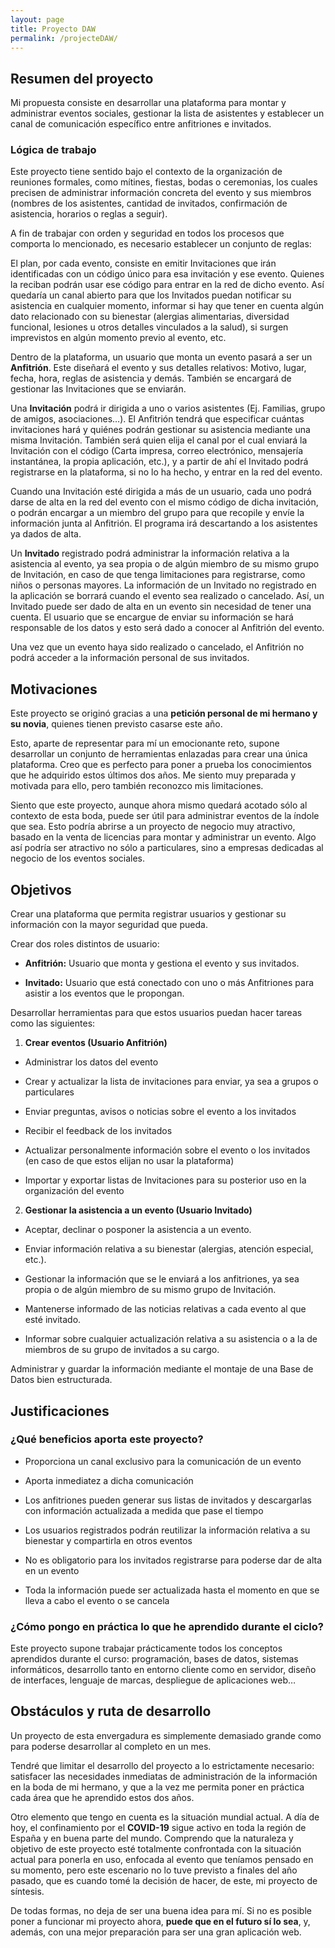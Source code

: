 ```yaml
---
layout: page
title: Proyecto DAW
permalink: /projecteDAW/
---
```


## Resumen del proyecto

Mi propuesta consiste en desarrollar una plataforma para montar y administrar eventos sociales, gestionar la lista de asistentes y establecer un canal de comunicación específico entre anfitriones e invitados.

### Lógica de trabajo

Este proyecto tiene sentido bajo el contexto de la organización de reuniones formales, como mítines, fiestas, bodas o ceremonias, los cuales precisen de administrar información concreta del evento y sus miembros (nombres de los asistentes, cantidad de invitados, confirmación de asistencia, horarios o reglas a seguir).

A fin de trabajar con orden y seguridad en todos los procesos que comporta lo mencionado, es necesario establecer un conjunto de reglas:

El plan, por cada evento, consiste en emitir Invitaciones que irán identificadas con un código único para esa invitación y ese evento. Quienes la reciban podrán usar ese código para entrar en la red de dicho evento. Así quedaría un canal abierto para que los Invitados puedan notificar su asistencia en cualquier momento, informar si hay que tener en cuenta algún dato relacionado con su bienestar (alergias alimentarias, diversidad funcional, lesiones u otros detalles vinculados a la salud), si surgen imprevistos en algún momento previo al evento, etc.

Dentro de la plataforma, un usuario que monta un evento pasará a ser un **Anfitrión**. Este diseñará el evento y sus detalles relativos: Motivo, lugar, fecha, hora, reglas de asistencia y demás. También se encargará de gestionar las Invitaciones que se enviarán.

Una **Invitación** podrá ir dirigida a uno o varios asistentes (Ej. Familias, grupo de amigos, asociaciones…). El Anfitrión tendrá que especificar cuántas invitaciones hará y quiénes podrán gestionar su asistencia mediante una misma Invitación. También será quien elija el canal por el cual enviará la Invitación con el código (Carta impresa, correo electrónico, mensajería instantánea, la propia aplicación, etc.), y a partir de ahí el Invitado podrá registrarse en la plataforma, si no lo ha hecho, y entrar en la red del evento.

Cuando una Invitación esté dirigida a más de un usuario, cada uno podrá darse de alta en la red del evento con el mismo código de dicha invitación, o podrán encargar a un miembro del grupo para que recopile y envíe la información junta al Anfitrión. El programa irá descartando a los asistentes ya dados de alta.

Un **Invitado** registrado podrá administrar la información relativa a la asistencia al evento, ya sea propia o de algún miembro de su mismo grupo de Invitación, en caso de que tenga limitaciones para registrarse, como niños o personas mayores. La información de un Invitado no registrado en la aplicación se borrará cuando el evento sea realizado o cancelado. Así, un Invitado puede ser dado de alta en un evento sin necesidad de tener una cuenta. El usuario que se encargue de enviar su información se hará responsable de los datos y esto será dado a conocer al Anfitrión del evento.

Una vez que un evento haya sido realizado o cancelado, el Anfitrión no podrá acceder a la información personal de sus invitados.

## Motivaciones

Este proyecto se originó gracias a una **petición personal de mi hermano y su novia**, quienes tienen previsto casarse este año.

Esto, aparte de representar para mí un emocionante reto, supone desarrollar un conjunto de herramientas enlazadas para crear una única plataforma. Creo que es perfecto para poner a prueba los conocimientos que he adquirido estos últimos dos años. Me siento muy preparada y motivada para ello, pero también reconozco mis limitaciones.

Siento que este proyecto, aunque ahora mismo quedará acotado sólo al contexto de esta boda, puede ser útil para administrar eventos de la índole que sea. Esto podría abrirse a un proyecto de negocio muy atractivo, basado en la venta de licencias para montar y administrar un evento. Algo así podría ser atractivo no sólo a particulares, sino a empresas dedicadas al negocio de los eventos sociales.

## Objetivos

Crear una plataforma que permita registrar usuarios y gestionar su información con la mayor seguridad que pueda.

Crear dos roles distintos de usuario:

* **Anfitrión:** Usuario que monta y gestiona el evento y sus invitados.

* **Invitado:** Usuario que está conectado con uno o más Anfitriones para asistir a los eventos que le propongan.

Desarrollar herramientas para que estos usuarios puedan hacer tareas como las siguientes:

1. **Crear eventos (Usuario Anfitrión)**

* Administrar los datos del evento

* Crear y actualizar la lista de invitaciones para enviar, ya sea a grupos o particulares

* Enviar preguntas, avisos o noticias sobre el evento a los invitados

* Recibir el feedback de los invitados

* Actualizar personalmente información sobre el evento o los invitados (en caso de que estos elijan no usar la plataforma)

* Importar y exportar listas de Invitaciones para su posterior uso en la organización del evento

2. **Gestionar la asistencia a un evento (Usuario Invitado)**

* Aceptar, declinar o posponer la asistencia a un evento.

* Enviar información relativa a su bienestar (alergias, atención especial, etc.).

* Gestionar la información que se le enviará a los anfitriones, ya sea propia o de algún miembro de su mismo grupo de Invitación.

* Mantenerse informado de las noticias relativas a cada evento al que esté invitado.

* Informar sobre cualquier actualización relativa a su asistencia o a la de miembros de su grupo de invitados a su cargo.

Administrar y guardar la información mediante el montaje de una Base de Datos bien estructurada.

## Justificaciones

### ¿Qué beneficios aporta este proyecto?

* Proporciona un canal exclusivo para la comunicación de un evento

* Aporta inmediatez a dicha comunicación

* Los anfitriones pueden generar sus listas de invitados y descargarlas con información actualizada a medida que pase el tiempo

* Los usuarios registrados podrán reutilizar la información relativa a su bienestar y compartirla en otros eventos

* No es obligatorio para los invitados registrarse para poderse dar de alta en un evento

* Toda la información puede ser actualizada hasta el momento en que se lleva a cabo el evento o se cancela

### ¿Cómo pongo en práctica lo que he aprendido durante el ciclo?

Este proyecto supone trabajar prácticamente todos los conceptos aprendidos durante el curso: programación, bases de datos, sistemas informáticos, desarrollo tanto en entorno cliente como en servidor, diseño de interfaces, lenguaje de marcas, despliegue de aplicaciones web…

## Obstáculos y ruta de desarrollo

Un proyecto de esta envergadura es simplemente demasiado grande como para poderse desarrollar al completo en un mes.

Tendré que limitar el desarrollo del proyecto a lo estrictamente necesario: satisfacer las necesidades inmediatas de administración de la información en la boda de mi hermano, y que a la vez me permita poner en práctica cada área que he aprendido estos dos años.

Otro elemento que tengo en cuenta es la situación mundial actual. A día de hoy, el confinamiento por el **COVID-19** sigue activo en toda la región de España y en buena parte del mundo. Comprendo que la naturaleza y objetivo de este proyecto esté totalmente confrontada con la situación actual para ponerla en uso, enfocada al evento que teníamos pensado en su momento, pero este escenario no lo tuve previsto a finales del año pasado, que es cuando tomé la decisión de hacer, de este, mi proyecto de síntesis.

De todas formas, no deja de ser una buena idea para mí. Si no es posible poner a funcionar mi proyecto ahora, **puede que en el futuro sí lo sea**, y, además, con una mejor preparación para ser una gran aplicación web.
